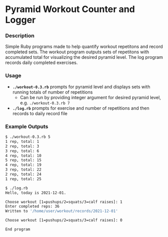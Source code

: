# Pyramid Workout Counter and Logger

### Description
Simple Ruby programs made to help quantify workout repetitons and record completed sets. The workout program outputs sets of repetitons with accumulated total for visualizing the desired pyramid level. The log program records daily completed exercises.

### Usage
- **`./workout-0.3.rb`** prompts for pyramid level and displays sets with running totals of number of repetitions
    - Can be run by providing integer argument for desired pyramid level, e.g. `./workout-0.3.rb 7`
- **`./log.rb`** prompts for exercise and number of repetitions and then records to daily record file

### Example Outputs

```sh
$ ./workout-0.3.rb 5
1 rep, total: 1
2 rep, total: 3
3 rep, total: 6
4 rep, total: 10
5 rep, total: 15
4 rep, total: 19
3 rep, total: 22
2 rep, total: 24
1 rep, total: 25
```
```sh
$ ./log.rb 
Hello, today is 2021-12-01.

Choose workout [1=pushups/2=squats/3=calf raises]: 1
Enter completed reps: 36
Written to '/home/user/workout/records/2021-12-01'

Choose workout [1=pushups/2=squats/3=calf raises]: 0

End program
```
